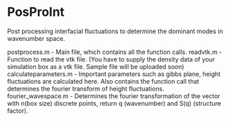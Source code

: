 # PosProInt
Post processing interfacial fluctuations to determine the dominant modes in wavenumber space. 

postprocess.m - Main file, which contains all the function calls.
readvtk.m - Function to read the vtk file. (You have to supply the density data of your simulation box as a vtk file. Sample file will be uploaded soon)
calculateparameters.m - Important parameters such as gibbs plane, height fluctuations are calculated here. Also contains the function call that determines the fourier transform of height fluctuations.
fourier_wavespace.m - Determines the fourier transformation of the vector with n(box size) discrete points, return q (wavenumber) and S(q) (structure factor). 



